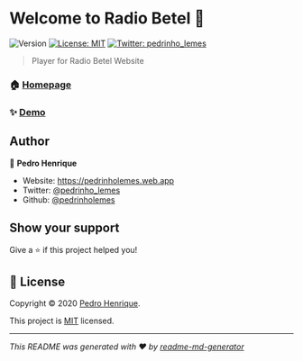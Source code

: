 # Welcome to Radio Betel 👋
![Version](https://img.shields.io/badge/version-0.1.0-blue.svg?cacheSeconds=2592000)
[![License: MIT](https://img.shields.io/badge/License-MIT-yellow.svg)](blob/master/LICENCE)
[![Twitter: pedrinho\_lemes](https://img.shields.io/twitter/follow/pedrinho\_lemes.svg?style=social)](https://twitter.com/pedrinho\_lemes)

> Player for Radio Betel Website

### 🏠 [Homepage](https://radiobetel.com.br)

### ✨ [Demo](https://radiobetelfm.web.app)

## Author

👤 **Pedro Henrique**

* Website: https://pedrinholemes.web.app
* Twitter: [@pedrinho\_lemes](https://twitter.com/pedrinho\_lemes)
* Github: [@pedrinholemes](https://github.com/pedrinholemes)

## Show your support

Give a ⭐️ if this project helped you!


## 📝 License

Copyright © 2020 [Pedro Henrique](https://github.com/pedrinholemes).

This project is [MIT](blob/master/LICENCE) licensed.

***
_This README was generated with ❤️ by [readme-md-generator](https://github.com/kefranabg/readme-md-generator)_